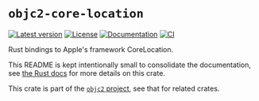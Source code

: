 # `objc2-core-location`

[![Latest version](https://badgen.net/crates/v/objc2-core-location)](https://crates.io/crates/objc2-core-location)
[![License](https://badgen.net/badge/license/MIT/blue)](../LICENSE.txt)
[![Documentation](https://docs.rs/objc2-core-location/badge.svg)](https://docs.rs/objc2-core-location/)
[![CI](https://github.com/madsmtm/objc2/actions/workflows/ci.yml/badge.svg)](https://github.com/madsmtm/objc2/actions/workflows/ci.yml)

Rust bindings to Apple's framework CoreLocation.

This README is kept intentionally small to consolidate the documentation, see
[the Rust docs](https://docs.rs/objc2-core-location/) for more details on this crate.

This crate is part of the [`objc2` project](https://github.com/madsmtm/objc2),
see that for related crates.
